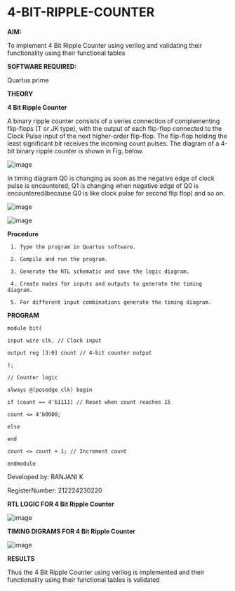 # 4-BIT-RIPPLE-COUNTER

**AIM:**

To implement  4 Bit Ripple Counter using verilog and validating their functionality using their functional tables

**SOFTWARE REQUIRED:**

Quartus prime

**THEORY**

**4 Bit Ripple Counter**

A binary ripple counter consists of a series connection of complementing flip-flops (T or JK type), with the output of each flip-flop connected to the Clock Pulse input of the next higher-order flip-flop. The flip-flop holding the least significant bit receives the incoming count pulses. The diagram of a 4-bit binary ripple counter is shown in Fig. below.

![image](https://github.com/naavaneetha/4-BIT-RIPPLE-COUNTER/assets/154305477/cb4b74d4-31ab-4359-95d0-d22e67daba13)

In timing diagram Q0 is changing as soon as the negative edge of clock pulse is encountered, Q1 is changing when negative edge of Q0 is encountered(because Q0 is like clock pulse for second flip flop) and so on.

![image](https://github.com/naavaneetha/4-BIT-RIPPLE-COUNTER/assets/154305477/a573a7d6-014e-4e54-93e6-e2ac9530960b)

![image](https://github.com/naavaneetha/4-BIT-RIPPLE-COUNTER/assets/154305477/85e1958a-2fc1-49bb-9a9f-d58ccbf3663c)

**Procedure**
```
 1. Type the program in Quartus software.

 2. Compile and run the program.

 3. Generate the RTL schematic and save the logic diagram.

 4. Create nodes for inputs and outputs to generate the timing diagram.

 5. For different input combinations generate the timing diagram.
```
**PROGRAM**
```
module bit(

input wire clk, // Clock input

output reg [3:0] count // 4-bit counter output

);

// Counter logic

always @(posedge clk) begin

if (count == 4'b1111) // Reset when count reaches 15

count <= 4'b0000;

else

end

count <= count + 1; // Increment count

endmodule
```

 Developed by: RANJANI K
 
 RegisterNumber: 212224230220


**RTL LOGIC FOR 4 Bit Ripple Counter**

![image](https://github.com/user-attachments/assets/5ad16b0f-fe72-4137-a9f5-e466c95cff7f)

**TIMING DIGRAMS FOR 4 Bit Ripple Counter**

![image](https://github.com/user-attachments/assets/faf5201b-4de6-44b9-a628-da85651abfed)

**RESULTS**

Thus the 4 Bit Ripple Counter using verilog is implemented and their functionality using their functional tables is validated
